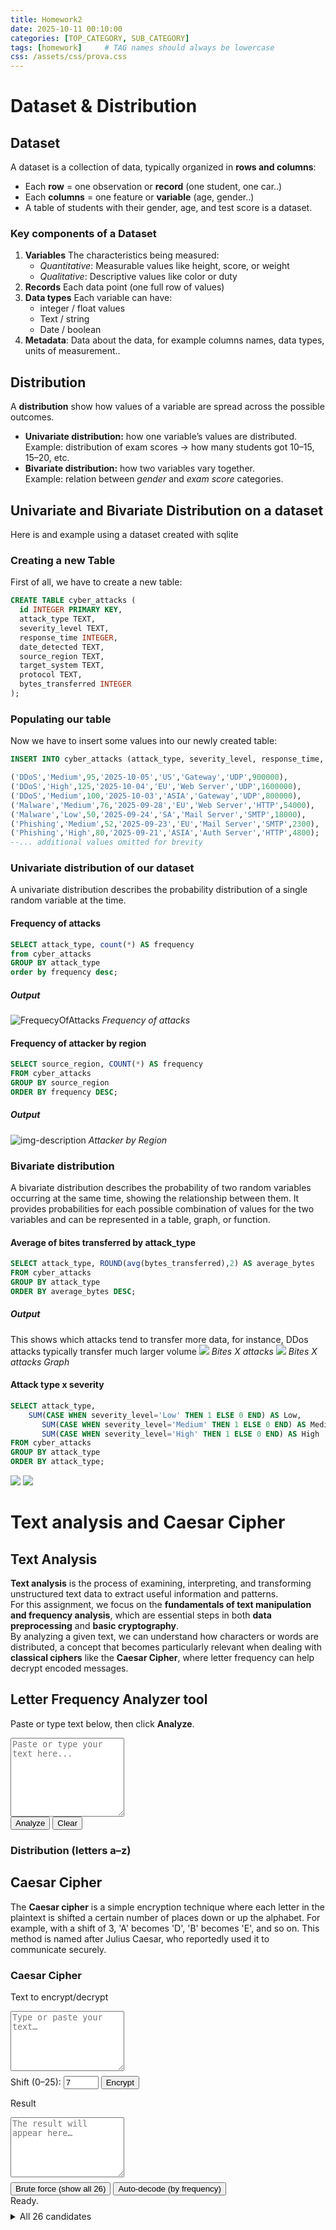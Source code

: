 ```yaml
---
title: Homework2
date: 2025-10-11 00:10:00 
categories: [TOP_CATEGORY, SUB_CATEGORY]
tags: [homework]     # TAG names should always be lowercase
css: /assets/css/prova.css
---
```

<link rel="stylesheet" href="{{ '/assets/css/prova.css'}}">

# Dataset & Distribution

## Dataset

A dataset is a collection of data, typically organized in **rows and columns**:

- Each **row** = one observation or **record** (one student, one car..)
- Each **columns** = one feature or **variable** (age, gender..)
- A table of students with their gender, age, and test score is a dataset.

### Key components of a Dataset

1. **Variables**
   The characteristics being measured:
   - *Quantitative*: Measurable values like height, score, or weight
   - *Qualitative*: Descriptive values like color or duty
2. **Records**
   Each data point (one full row of values)
3. **Data types**
   Each variable can have:
   - integer / float values
   - Text / string
   - Date / boolean
4. **Metadata**:
   Data about the data, for example columns names, data types, units of measurement..

## Distribution

A **distribution** show how values of a variable are spread across the possible outcomes.

- **Univariate distribution:** how one variable’s values are distributed.  
    Example: distribution of exam scores → how many students got 10–15, 15–20, etc.
- **Bivariate distribution:** how two variables vary together.  
    Example: relation between *gender* and *exam score* categories.

## Univariate and Bivariate Distribution on a dataset

Here is and example using a dataset created with sqlite

### Creating a new Table

First of all, we have to create a new table:

```sql
CREATE TABLE cyber_attacks (
  id INTEGER PRIMARY KEY,
  attack_type TEXT,
  severity_level TEXT,
  response_time INTEGER,
  date_detected TEXT,
  source_region TEXT,
  target_system TEXT,
  protocol TEXT,
  bytes_transferred INTEGER
);
```

### Populating our table

Now we have to insert some values into our newly created table:

```sql
INSERT INTO cyber_attacks (attack_type, severity_level, response_time, date_detected, source_region, target_system, protocol, bytes_transferred) VALUES

('DDoS','Medium',95,'2025-10-05','US','Gateway','UDP',900000),
('DDoS','High',125,'2025-10-04','EU','Web Server','UDP',1600000),
('DDoS','Medium',100,'2025-10-03','ASIA','Gateway','UDP',800000),
('Malware','Medium',76,'2025-09-28','EU','Web Server','HTTP',54000),
('Malware','Low',50,'2025-09-24','SA','Mail Server','SMTP',18000),
('Phishing','Medium',52,'2025-09-23','EU','Mail Server','SMTP',2300),
('Phishing','High',80,'2025-09-21','ASIA','Auth Server','HTTP',4800);
--... additional values omitted for brevity
```

### Univariate distribution of our dataset

A univariate distribution describes the probability distribution of a single random variable at the time.

#### Frequency of attacks

```sql
SELECT attack_type, count(*) AS frequency  
from cyber_attacks  
GROUP BY attack_type  
order by frequency desc;
```

##### Output

![FrequecyOfAttacks](/images/hw2/1frequency_of_attacks_output.png)
*Frequency of attacks*

#### Frequency of attacker by region

```sql
SELECT source_region, COUNT(*) AS frequency  
FROM cyber_attacks  
GROUP BY source_region  
ORDER BY frequency DESC;
```

##### Output

![img-description](/images/hw2/2attacker_by_region.png)
*Attacker by Region*

### Bivariate distribution

A bivariate distribution describes the probability of two random variables occurring at the same time, showing the relationship between them. It provides probabilities for each possible combination of values for the two variables and can be represented in a table, graph, or function.

#### Average of bites transferred by attack_type

```sql
SELECT attack_type, ROUND(avg(bytes_transferred),2) AS average_bytes  
FROM cyber_attacks  
GROUP BY attack_type  
ORDER BY average_bytes DESC;
```

##### Output

This shows which attacks tend to transfer more data, for instance, DDos attacks typically transfer much larger volume
![](/images/hw2/3bites_x_attack.png)
*Bites X attacks*
![](/images/hw2/4bites_x_attack_output.png)
*Bites X attacks Graph*

#### Attack type x severity

```sql
SELECT attack_type,  
    SUM(CASE WHEN severity_level='Low' THEN 1 ELSE 0 END) AS Low,  
       SUM(CASE WHEN severity_level='Medium' THEN 1 ELSE 0 END) AS Medium,  
       SUM(CASE WHEN severity_level='High' THEN 1 ELSE 0 END) AS High  
FROM cyber_attacks  
GROUP BY attack_type  
ORDER BY attack_type;
```

![](/images/hw2/5attack_type_x_sec.png)
![](/images/hw2/6attack_type_x_sec_output.png)

# Text analysis and Caesar Cipher

## Text Analysis

**Text analysis** is the process of examining, interpreting, and transforming unstructured text data to extract useful information and patterns.  
For this assignment, we focus on the **fundamentals of text manipulation and frequency analysis**, which are essential steps in both **data preprocessing** and **basic cryptography**.  
By analyzing a given text, we can understand how characters or words are distributed, a concept that becomes particularly relevant when dealing with **classical ciphers** like the **Caesar Cipher**, where letter frequency can help decrypt encoded messages.

<!-- letter frequency analyzer section-->

<div id="freq-app" class="freq-container">
  <h2>Letter Frequency Analyzer tool</h2>

  <section class="card">
    <p>Paste or type text below, then click <strong>Analyze</strong>.</p>
    <textarea id="lf_text" rows="8" placeholder="Paste or type your text here..."></textarea>
    <div class="row">
      <button id="lf_analyze">Analyze</button>
      <button id="lf_clear">Clear</button>
    </div>
    <div id="lf_summary" class="muted"></div>
  </section>

  <section class="card">
    <h3>Distribution (letters a–z)</h3>
    <canvas id="lf_chart" width="900" height="260" aria-label="Letter frequency chart"></canvas>
    <div id="lf_table_wrap"></div>
  </section>
</div>

<!-- <style>
  .freq-container { max-width: 1000px; margin: 1rem 0 3rem; }
  .freq-container .card { padding: 1rem; border: 1px solid var(--blockquote-border-color, #ddd); border-radius: 12px; margin: 1rem 0; }
  .freq-container .row { display:flex; gap:.5rem; flex-wrap:wrap; margin:.5rem 0; }
  .freq-container textarea { width:100%; font-family: ui-monospace, SFMono-Regular, Menlo, Consolas, monospace; }
  .freq-container .muted { color: var(--text-muted-color, #666); margin:.5rem 0; }
  .freq-container table { border-collapse: collapse; width: 100%; font-variant-numeric: tabular-nums; }
  .freq-container th, .freq-container td { border-bottom:1px solid #e6e6e6; padding:.4rem .5rem; text-align:right; }
  .freq-container th:first-child, .freq-container td:first-child { text-align:left; }
  #lf_chart { max-width: 100%; display: block; }
</style> -->

<!-- <script>
(function() {
   const alphabet = 'abcdefghijklmnopqrstuvwxyz';
   // Normalize text: lowercase, remove non-a-z characters
   function normalizeText(text) {
     return text.toLowerCase().replace(/[^a-z]/g, ''); // keep only a-z, remove everything else
   }

   // Analyze letter frequency, return counts and percentages
   function analyzerFrequency(text){
      const freq = {};
      for (const char of alphabet) freq[char] = 0; // initialize counts to 0
      const totalChars = text.length;
      for (let char of text) {
         if (char in freq) freq[char]++;
      }
      // convert counts to percentages
      for (const char in freq) {
         freq[char] = ((freq[char] / totalChars) * 100).toFixed(2); // percentage with 2 decimal places
      }
      return freq;
   }
   function addPercentageSign(x) {
      return (x*1).toFixed(2) + '%';
   }

   //function to render the frequency table
   function renderTable(frequency) {
      const table = document.createElement('table');
      table.innerHTML = `
         <thead>
            <tr><th>Letter</th><th>Frequency</th></tr>
         </thead>
         <tbody></tbody>
      `;
      for (const ch of alphabet) {
         const row = document.createElement('tr');
         row.innerHTML = `<td>${ch}</td><td>${addPercentageSign(frequency[ch])}</td>`;
         table.querySelector('tbody').appendChild(row);
      }
      return table;
   }

   //plotting the frequency chart
   function plotChart(frequency) {
      const canvas = document.getElementById('lf_chart');
      const ctx = canvas.getContext('2d');
      ctx.clearRect(0, 0, canvas.width, canvas.height); // clear previous chart

      const barWidth = canvas.width / alphabet.length;
      const maxFreq = Math.max(...Object.values(frequency).map(x => parseFloat(x)));

      // Draw bars
      alphabet.split('').forEach((ch, i) => {
         const barHeight = (parseFloat(frequency[ch]) / maxFreq) * (canvas.height - 20);
         ctx.fillStyle = '#5CE65C';
         ctx.fillRect(i * barWidth, canvas.height - barHeight, barWidth - 2, barHeight);
         ctx.fillStyle = '#f2f2f2';
         ctx.font = '10px monospace';
         ctx.fillText(ch, i * barWidth + barWidth / 2 - 3, canvas.height - 5);
         ctx.fillText(addPercentageSign(frequency[ch]), i * barWidth + barWidth / 2 - 10, canvas.height - barHeight - 10);
      });
   }




   document.getElementById('lf_analyze').addEventListener('click', function() {
      const tablewrap = document.getElementById('lf_table_wrap');
      console.log('Analyze button clicked');
      const text = document.getElementById('lf_text').value;
      const normalized = normalizeText(text);
      console.log(normalized); 
      const frequency = analyzerFrequency(normalized);
      console.log(JSON.stringify(frequency, null, 2)); 
      tablewrap.innerHTML = '' //clear previous table
      tablewrap.appendChild(renderTable(frequency));
      plotChart(frequency);
   });
   document.getElementById('lf_clear').addEventListener('click', function() {
      document.getElementById('lf_text').value = '';
      document.getElementById('lf_table_wrap').innerHTML = '';
      const canvas = document.getElementById('lf_chart');
      const ctx = canvas.getContext('2d');
      ctx.clearRect(0, 0, canvas.width, canvas.height); // clear chart
   });


})(); //the double parentheses at the end invoke the function immediately!!!! important!!! 

</script> -->

## Caesar Cipher
The **Caesar cipher** is a simple encryption technique where each letter in the plaintext is shifted a certain number of places down or up the alphabet. For example, with a shift of 3, 'A' becomes 'D', 'B' becomes 'E', and so on. This method is named after Julius Caesar, who reportedly used it to communicate securely.



<section class="cipher-container" id="cc-ui">
  <h3>Caesar Cipher</h3>

  <label for="cc_input">Text to encrypt/decrypt</label>
  <textarea id="cc_input" rows="6" placeholder="Type or paste your text…"></textarea>

  <div class="row" style="margin-top:.5rem;">
    <label for="cc_shift" style="margin:0;">Shift (0–25):</label>
    <input id="cc_shift" type="number" min="0" max="25" value="7" />
    <button id="cc_encrypt">Encrypt</button>
  </div>

  <label for="cc_output" style="margin-top:.6rem;">Result</label>
  <textarea id="cc_output" rows="6" readonly placeholder="The result will appear here…"></textarea>

  <div class="row" style="margin-top:.5rem;">
    <button id="cc_bruteforce" class="secondary">Brute force (show all 26)</button>
    <button id="cc_autodecode">Auto-decode (by frequency)</button>
    <!-- <button id="cc_copy" class="secondary">Copy result</button>
    <button id="cc_download" class="secondary">Download .txt</button>  --> 
    <!-- NON LINKATI.. forse li aggiungo successivamente. -->
  </div>

  <div id="cc_status" class="muted">Ready.</div>

  <details id="cc_list_wrap" style="margin-top:.5rem;">
    <summary>All 26 candidates</summary>
    <div id="cc_candidates"></div>
  </details>
</section>

<!-- <script>
(function() {
   const alphabet = 'abcdefghijklmnopqrstuvwxyz';
   const $ = (sel) => document.querySelector(sel);
   const ENG_FREQ = {
      e: 12.02, t: 9.06, a: 8.17, o: 7.51, i: 7.00, n: 6.75,
      s: 6.33, h: 6.09, r: 5.99, d: 4.25, l: 4.03, c: 2.78,
      u: 2.76, m: 2.41, w: 2.36, f: 2.23, g: 2.02, y: 1.97,
      p: 1.93, b: 1.49, v: 0.98, k: 0.77, j: 0.15, x: 0.15,
      q: 0.10, z: 0.07
   };
   //shift char function based on shift selected
   function shiftChar(char, shift){
      const lowerCase = char.toLowerCase();
      const index = alphabet.indexOf(lowerCase);
      if (index === -1) return char; // non az non vengono convertiti
      const shiftedIndex = (index + shift + 26) % 26; 
      const shiftedChar = alphabet[shiftedIndex];
      return char === lowerCase ? shiftedChar : shiftedChar.toUpperCase();
    }

    function caesarCipher(text, shift) {
      return text.split('').map(char => shiftChar(char, shift)).join('');
    }
    //console.log(caesarCipher('Hello, World!', 3)); // "Khoor, Zruog!"

    //brute force all 26 shifts
      function bruteForce(text) {
         const res = [];
         for (let s = 0; s < 26; s++){
            res.push({shift: s, text: caesarCipher(text, -s) });
         }
         return res
      }

      //decrypt with frequency analysis


    document.addEventListener('DOMContentLoaded', function() {
      const input = document.getElementById('cc_input');
      const output = document.getElementById('cc_output');
      const shiftInput = document.getElementById('cc_shift');
      const status = document.getElementById('cc_status');
      const candidatesWrap = $('#cc_candidates');
      const listWrap = $('#cc_list_wrap');

      $('#cc_bruteforce').addEventListener('click', () => {
      const enc = input.value || '';
      const results = bruteForce(enc);
      candidatesWrap.innerHTML = '';
      results.forEach(r => {
        const card = document.createElement('div');
        card.className = 'card';
        card.style.marginBottom = '.5rem';
        card.innerHTML = `
          <div class="row" style="align-items:center;">
            <strong>shift ${r.shift}</strong>
            <button data-shift="${r.shift}" class="cc-use">Use</button>
            <button data-shift="${r.shift}" class="cc-copy">Copy</button>
            <button data-shift="${r.shift}" class="cc-dl">Download</button>
          </div>
          <textarea rows="3" readonly>${r.text}</textarea>
        `;
        candidatesWrap.appendChild(card);
      });
      listWrap.open = true;
     
      // delegate buttons
      candidatesWrap.addEventListener('click', (e) => {
        const btn = e.target.closest('button');
        if (!btn) return;
        const idx = parseInt(btn.dataset.shift, 10);
        const text = results.find(x => x.shift === idx)?.text || '';
        if (btn.classList.contains('cc-use')) { output.value = text; ok(`Loaded candidate with shift ${idx}.`); }
        if (btn.classList.contains('cc-copy')) { copyToClipboard(text); ok(`Copied candidate shift ${idx}.`); }
        if (btn.classList.contains('cc-dl')) { downloadText(text, `dec_shift_${idx}.txt`); }
      }, { once: true }); // attach once per generation
    });


    });
   })();
</script> -->
<script src="{{ '/assets/js/hw2.js' | relative_url }}" defer></script>